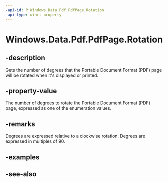 ```yaml
---
-api-id: P:Windows.Data.Pdf.PdfPage.Rotation
-api-type: winrt property
---
```


<!-- Property syntax
public Windows.Data.Pdf.PdfPageRotation Rotation { get; }
-->

# Windows.Data.Pdf.PdfPage.Rotation

## -description
Gets the number of degrees that the Portable Document Format (PDF) page will be rotated when it's displayed or printed.

## -property-value
The number of degrees to rotate the Portable Document Format (PDF) page, expressed as one of the enumeration values.

## -remarks
Degrees are expressed relative to a clockwise rotation. Degrees are expressed in multiples of 90.

## -examples

## -see-also
